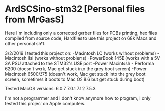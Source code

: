 # ArdSCSino-stm32 [Personal files from MrGasS]

Here I'm including only a corrected gerber files for PCBs printing, hex files compiled from source code, Hardfiles to use this project on 68k Macs and other personal sh*t.

3/2/2019
I tested this project on:
-Macintosh LC (works without problems)
-Macintosh IIsi (works without problems)
-PowerBook 145B (works with a 5V 3A PSU attached to the STM32's USB port
-Power Macintosh - Performa 6200 (doesn't work, Mac get stuck into the grey boot screen)
-Power Macintosh 6500/275 (doesn't work, Mac get stuck into the grey boot screen, sometimes it boots to Mac OS 8.6 but get stuck during boot)

Tested MacOS versions:
6.0.7
7.0.1
7.1.2
7.5.3

I'm not a programmer and I don't know anymore how to program, I only tested this project on Apple computers.
